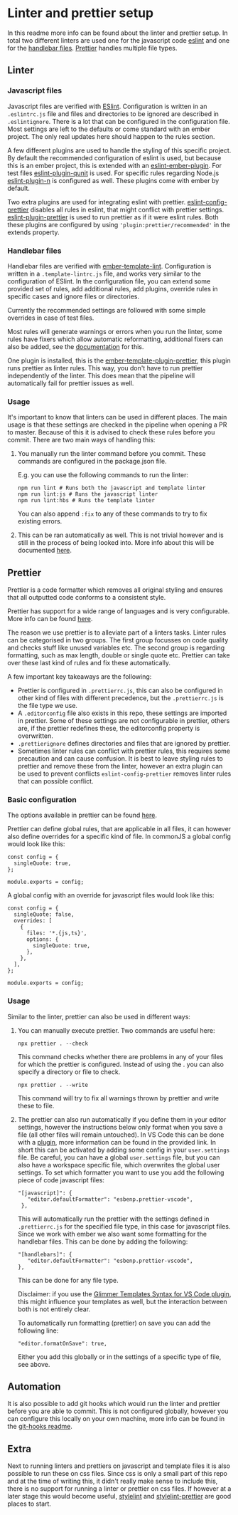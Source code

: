 # Linter and prettier setup

In this readme more info can be found about the linter and prettier setup. In total two different linters are used one for the javascript code [eslint](#javascript-files) and one for the [handlebar files](#handlebar-files). [Prettier](#prettier) handles multiple file types.

## Linter

### Javascript files

Javascript files are verified with [ESlint](https://eslint.org/). Configuration is written in an `.eslintrc.js` file and files and directories to be ignored are described in `.eslintignore`. There is a lot that can be configured in the configuration file. Most settings are left to the defaults or come standard with an ember project. The only real updates here should happen to the rules section.

A few different plugins are used to handle the styling of this specific project. By default the recommended configuration of eslint is used, but because this is an ember project, this is extended with an [eslint-ember-plugin](https://github.com/ember-cli/eslint-plugin-ember). For test files [eslint-plugin-qunit](https://github.com/platinumazure/eslint-plugin-qunit) is used. For specific rules regarding Node.js [eslint-plugin-n](https://github.com/eslint-community/eslint-plugin-n#readme) is configured as well. These plugins come with ember by default.

Two extra plugins are used for integrating eslint with prettier. [eslint-config-prettier](https://github.com/prettier/eslint-config-prettier) disables all rules in eslint, that might conflict with prettier settings. [eslint-plugin-prettier](https://github.com/prettier/eslint-plugin-prettier) is used to run prettier as if it were eslint rules. Both these plugins are configured by using `'plugin:prettier/recommended'` in the extends property.

### Handlebar files

Handlebar files are verified with [ember-template-lint](https://github.com/ember-template-lint/ember-template-lint). Configuration is written in a `.template-lintrc.js` file, and works very similar to the configuration of ESlint. In the configuration file, you can extend some provided set of rules, add additional rules, add plugins, override rules in specific cases and ignore files or directories.

Currently the recommended settings are followed with some simple overrides in case of test files.

Most rules will generate warnings or errors when you run the linter, some rules have fixers which allow automatic reformatting, additional fixers can also be added, see the [documentation](https://github.com/ember-template-lint/ember-template-lint/blob/master/docs/fixer.md) for this.

One plugin is installed, this is the [ember-template-plugin-prettier](https://github.com/ember-template-lint/ember-template-lint-plugin-prettier), this plugin runs prettier as linter rules. This way, you don't have to run prettier independently of the linter. This does mean that the pipeline will automatically fail for prettier issues as well.

### Usage

It's important to know that linters can be used in different places. The main usage is that these settings are checked in the pipeline when opening a PR to master. Because of this it is advised to check these rules before you commit. There are two main ways of handling this:

1. You manually run the linter command before you commit. These commands are configured in the package.json file.

   E.g. you can use the following commands to run the linter:

   ```
   npm run lint # Runs both the javascript and template linter
   npm run lint:js # Runs the javascript linter
   npm run lint:hbs # Runs the template linter
   ```

   You can also append `:fix` to any of these commands to try to fix existing errors.

2. This can be ran automatically as well. This is not trivial however and is still in the process of being looked into. More info about this will be documented [here](#automation).

## Prettier

Prettier is a code formatter which removes all original styling and ensures that all outputted code conforms to a consistent style.

Prettier has support for a wide range of languages and is very configurable. More info can be found [here](https://prettier.io/).

The reason we use prettier is to alleviate part of a linters tasks. Linter rules can be categorised in two groups. The first group focusses on code quality and checks stuff like unused variables etc. The second group is regarding formatting, such as max length, double or single quote etc. Prettier can take over these last kind of rules and fix these automatically.

A few important key takeaways are the following:

- Prettier is configured in `.prettierrc.js`, this can also be configured in other kind of files with different precedence, but the `.prettierrc.js` is the file type we use.
- A `.editorconfig` file also exists in this repo, these settings are imported in prettier. Some of these settings are not configurable in prettier, others are, if the prettier redefines these, the editorconfig property is overwritten.
- `.prettierignore` defines directories and files that are ignored by prettier.
- Sometimes linter rules can conflict with prettier rules, this requires some precaution and can cause confusion. It is best to leave styling rules to prettier and remove these from the linter, however an extra plugin can be used to prevent conflicts `eslint-config-prettier` removes linter rules that can possible conflict.

### Basic configuration

The options available in prettier can be found [here](https://prettier.io/docs/en/options).

Prettier can define global rules, that are applicable in all files, it can however also define overrides for a specific kind of file. In commonJS a global config would look like this:

```
const config = {
  singleQuote: true,
};

module.exports = config;

```

A global config with an override for javascript files would look like this:

```
const config = {
  singleQuote: false,
  overrides: [
    {
      files: '*.{js,ts}',
      options: {
        singleQuote: true,
      },
    },
  ],
};

module.exports = config;

```

### Usage

Similar to the linter, prettier can also be used in different ways:

1. You can manually execute prettier.
   Two commands are useful here:

   ```
   npx prettier . --check
   ```

   This command checks whether there are problems in any of your files for which the prettier is configured. Instead of using the . you can also specify a directory or file to check.

   ```
   npx prettier . --write
   ```

   This command will try to fix all warnings thrown by prettier and write these to file.

2. The prettier can also run automatically if you define them in your editor settings, however the instructions below only format when you save a file (all other files will remain untouched). In VS Code this can be done with a [plugin](https://github.com/prettier/prettier-vscode), more information can be found in the provided link. In short this can be activated by adding some config in your `user.settings` file. Be careful, you can have a global `user.settings` file, but you can also have a workspace specific file, which overwrites the global user settings.
   To set which formatter you want to use you add the following piece of code javascript files:

   ```
   "[javascript]": {
      "editor.defaultFormatter": "esbenp.prettier-vscode",
    },
   ```

   This will automatically run the prettier with the settings defined in `.prettierrc.js` for the specified file type, in this case for javascript files. Since we work with ember we also want some formatting for the handlebar files. This can be done by adding the following:

   ```
   "[handlebars]": {
      "editor.defaultFormatter": "esbenp.prettier-vscode",
   },
   ```

   This can be done for any file type.

   Disclaimer: if you use the [Glimmer Templates Syntax for VS Code plugin](https://marketplace.visualstudio.com/items?itemName=lifeart.vscode-glimmer-syntax), this might influence your templates as well, but the interaction between both is not entirely clear.

   To automatically run formatting (prettier) on save you can add the following line:

   ```
   "editor.formatOnSave": true,
   ```

   Either you add this globally or in the settings of a specific type of file, see above.

## Automation

It is also possible to add git hooks which would run the linter and prettier before you are able to commit. This is not configured globally, however you can configure this locally on your own machine, more info can be found in the [git-hooks readme](git-hooks.md).

## Extra

Next to running linters and prettiers on javascript and template files it is also possible to run these on css files. Since css is only a small part of this repo and at the time of writing this, it didn't really make sense to include this, there is no support for running a linter or prettier on css files. If however at a later stage this would become useful, [stylelint](https://stylelint.io/) and [stylelint-prettier](https://github.com/prettier/stylelint-prettier) are good places to start.
